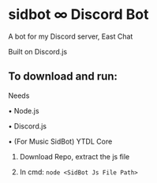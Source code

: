 # sidbot ∞ Discord Bot
A bot for my Discord server, East Chat 

Built on Discord.js 

## To download and run:

Needs

• Node.js

• Discord.js

• (For Music SidBot) YTDL Core

1. Download Repo, extract the js file

2. In cmd: ```node <SidBot Js File Path>```


